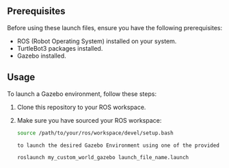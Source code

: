 ## Prerequisites

Before using these launch files, ensure you have the following prerequisites:

- ROS (Robot Operating System) installed on your system.
- TurtleBot3 packages installed.
- Gazebo installed.

## Usage

To launch a Gazebo environment, follow these steps:

1. Clone this repository to your ROS workspace.

2. Make sure you have sourced your ROS workspace:

   ```bash
   source /path/to/your/ros/workspace/devel/setup.bash

   to launch the desired Gazebo Environment using one of the provided launch files:

   roslaunch my_custom_world_gazebo launch_file_name.launch

